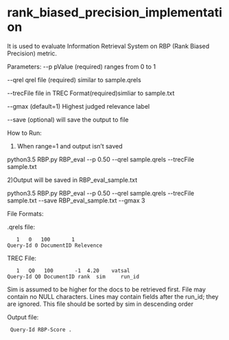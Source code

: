 ﻿# rank_biased_precision_implementation
It is used to evaluate Information Retrieval System on RBP (Rank Biased Precision) metric.

Parameters:
--p         pValue (required) ranges from 0 to 1


--qrel      qrel file (required) similar to sample.qrels


--trecFile  file in TREC Format(required)simliar to sample.txt 

--gmax     (default=1) Highest judged relevance label

--save      (optional) will save the output to file

How to Run:

1) When range=1 and output isn’t saved

python3.5 RBP.py RBP_eval --p 0.50 --qrel sample.qrels --trecFile sample.txt

2)Output will be saved in RBP_eval_sample.txt

python3.5 RBP.py RBP_eval --p 0.50 --qrel sample.qrels --trecFile sample.txt --save RBP_eval_sample.txt --gmax 3

File Formats:

.qrels file:

	   1   0   100       1
    Query-Id 0 DocumentID Relevence

TREC File:

	   1   Q0   100       -1  4.20    vatsal
    Query-Id Q0 DocumentID rank  sim     run_id
Sim is assumed to be higher for the docs to be retrieved first. 
File may contain no NULL characters. 
Lines may contain fields after the run_id; they are ignored.
This file should be sorted by sim in descending order

Output file: 
     
     Query-Id RBP-Score .

